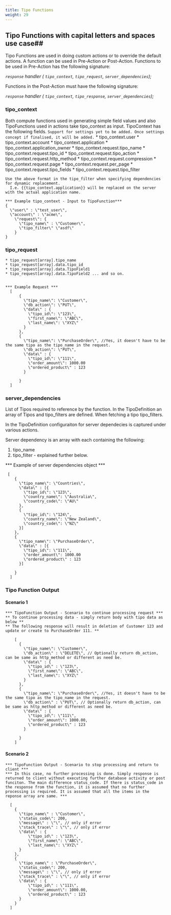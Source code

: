 ```yaml
---
title: Tipo Functions
weight: 29
---
```


## Tipo Functions with capital letters and spaces use case##
  
  Tipo Functions are used in doing custom actions or to override the default actions. A function can be used in Pre-Action or Post-Action. Functions to be used in Pre-Action has the following signature:
  
  *`response` handler ( `tipo_context`, `tipo_request`, `server_dependencies`);*
  
  Functions in the Post-Action must have the following signature:
  
  *`response` handler ( `tipo_context`, `tipo_response`, `server_dependencies`);*
  
  ### tipo_context ###
  
  Both compute functions used in generating simple field values and also TipoFunctions used in actions take tipo_context as input. TipoContext has the following fields.
  `Support for settings yet to be added. Once settings concept if finalised, it will be added.`
    * tipo_context.user
    * tipo_context.account
    * tipo_context.application
    * tipo_context.application_owner
    * tipo_context.request.tipo_name
    * tipo_context.request.tipo_id
    * tipo_context.request.tipo_action
    * tipo_context.request.http_method
    * tipo_context.request.compression
    * tipo_context.request.page
    * tipo_context.request.per_page
    * tipo_context.request.tipo_fields
    * tipo_context.request.tipo_filter
    
    Use the above format in the tipo_filter when specifying dependencies for dynamic replacement. 
      I.e. {{tipo_context.application}} will be replaced on the server with the actual application name.
    
    *** Example tipo_context - Input to TipoFunction***
    {
      \"user\" : \"test_user\",
      \"account\" : \"acme\",
        \"request\": {
          \"tipo_name\" : \"Customer\",
          \"tipo_filter\" \"asdf\"
        }
    }

    
  ### tipo_request   ###
    
    * tipo_request[array].tipo_name
    * tipo_request[array].data.tipo_id
    * tipo_request[array].data.TipoField1
    * tipo_request[array].data.TipoField2 ... and so on.
    
    
    *** Example Request ***
      [
          {
            \"tipo_name\": \"Customer\",
            \"db_action\": \"PUT\",
            \"data\" : {
              \"tipo_id\": \"123\",
              \"first_name\": \"ABC\",
              \"last_name\": \"XYZ\"
            }
          },
          {
            \"tipo_name\": \"PurchaseOrder\", //Yes, it doesn't have to be the same tipo as the tipo_name in the request.
            \"db_action\": \"PUT\",
            \"data\" : {
              \"tipo_id\": \"111\",
              \"order_amount\": 1000.00
              \"ordered_product\" : 123 
            }
            
          }
      ]

  ### server_dependencies  ###
  List of Tipos required to reference by the function. In the TipoDefinition an array of Tipos and tipo_filters are defined. When fetching a tipo tipo_filters.
  
  In the TipoDefinition configuraiton for server dependecies is captured under various actions. 
  
  Server dependency is an array with each containing the following:
  1. tipo_name
  2. tipo_filter - explained further below.
  
  
  *** Example of server dependencies object ***

     [
        {
          \"tipo_name\": \"Countries\",
          \"data\" : [{
            \"tipo_id\": \"123\",
            \"country_name\": \"Australia\",
            \"country_code\": \"AU\"
          },
          {
            \"tipo_id\": \"124\",
            \"country_name\": \"New Zealand\",
            \"country_code\": \"NZ\"
          }]
        },
        {
          \"tipo_name\": \"PurchaseOrder\",
          \"data\" : [{
            \"tipo_id\": \"111\",
            \"order_amount\": 1000.00
            \"ordered_product\" : 123 
          }]
          
        }
      ]

  ### Tipo Function Output  ###
  
  #### Scenario 1 ####
    
    *** TipoFunction Output - Scenario to continue processing request ***
    ** To continue processing data - simply return body with tipo data as below **
    ** The following response will result in deletion of Customer 123 and update or create to PurchaseOrder 111. **

        [
          {
            \"tipo_name\": \"Customer\",
            \"db_action\" : \"DELETE\", // Optionally return db_action, can be same as http_method or different as need be.
            \"data\" : {
              \"tipo_id\" : \"123\",
              \"first_name\": \"ABC\",
              \"last_name\": \"XYZ\"
            }
          },
          {
            \"tipo_name\": \"PurchaseOrder\", //Yes, it doesn't have to be the same tipo as the tipo_name in the request.
            \"db_action\" : \"PUT\", // Optionally return db_action, can be same as http_method or different as need be. 
            \"data\" : {
              \"tipo_id\": \"111\",
              \"order_amount\": 1000.00,
              \"ordered_product\" : 123 
            }
            
          }
        ]

  #### Scenario 2 ####
    *** TipoFunction Output - Scenario to stop processing and return to client ***
    *** In this case, no further processing is done. Simply response is returned to client without executing further database activity or post funciton. The main difference status_code. If there is status_code in the response from the function, it is assumed that no further processing is required. It is assumed that all the items in the reponse array are same. ***

      [
        { 
          \"tipo_name\" : \"Customer\",
          \"status_code\": 200,
          \"message\" : \"\", // only if error
          \"stack_trace\" : \"\", // only if error
          \"data\" : {
              \"tipo_id\" : \"123\",
              \"first_name\": \"ABC\",
              \"last_name\": \"XYZ\"
          }
        },
        {
          \"tipo_name\" : \"PurchaseOrder\",
          \"status_code\": 200,
          \"message\" : \"\", // only if error
          \"stack_trace\" : \"\", // only if error
          \"data\" : {
              \"tipo_id\" : \"111\",
              \"order_amount\": 1000.00,
              \"ordered_product\" : 123 
          }
        }
      ]
